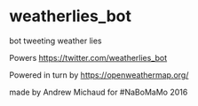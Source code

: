 # weatherlies_bot
bot tweeting weather lies

Powers https://twitter.com/weatherlies_bot

Powered in turn by https://openweathermap.org/

made by Andrew Michaud for #NaBoMaMo 2016
